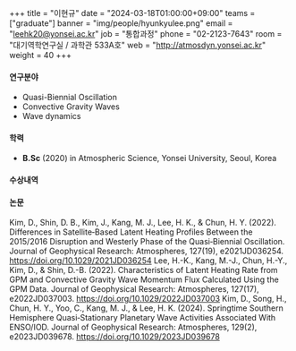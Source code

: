 +++
title = "이현규"
date = "2024-03-18T01:00:00+09:00"
teams = ["graduate"]
banner = "img/people/hyunkyulee.png"
email = "leehk20@yonsei.ac.kr"
job = "통합과정"
phone = "02-2123-7643"
room = "대기역학연구실 / 과학관 533A호"
web = "http://atmosdyn.yonsei.ac.kr"
weight = 40
+++

#### 연구분야
 + Quasi-Biennial Oscillation
 + Convective Gravity Waves
 + Wave dynamics

#### 학력
 + **B.Sc** (2020) in Atmospheric Science, Yonsei University, Seoul, Korea

#### 수상내역

#### 논문
Kim, D., Shin, D. B., Kim, J., Kang, M. J., Lee, H. K., & Chun, H. Y. (2022). Differences in Satellite‐Based Latent Heating Profiles Between the 2015/2016 Disruption and Westerly Phase of the Quasi‐Biennial Oscillation. Journal of Geophysical Research: Atmospheres, 127(19), e2021JD036254. https://doi.org/10.1029/2021JD036254
Lee, H.-K., Kang, M.-J., Chun, H.-Y., Kim, D., & Shin, D.-B. (2022). Characteristics of Latent Heating Rate from GPM and Convective Gravity Wave Momentum Flux Calculated Using the GPM Data. Journal of Geophysical Research: Atmospheres, 127(17), e2022JD037003. https://doi.org/10.1029/2022JD037003
Kim, D., Song, H., Chun, H. Y., Yoo, C., Kang, M. J., & Lee, H. K. (2024). Springtime Southern Hemisphere Quasi‐Stationary Planetary Wave Activities Associated With ENSO/IOD. Journal of Geophysical Research: Atmospheres, 129(2), e2023JD039678. https://doi.org/10.1029/2023JD039678



